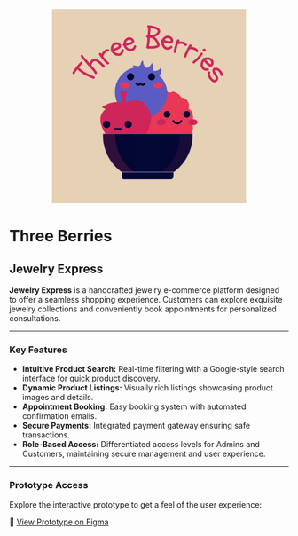 <div align="center">
  <img src="/assets/Team-Logo.png" width="350" height="350" alt="Three Berries Logo" />
</div>

# Three Berries

## Jewelry Express

**Jewelry Express** is a handcrafted jewelry e-commerce platform designed to offer a seamless shopping experience. Customers can explore exquisite jewelry collections and conveniently book appointments for personalized consultations.

---

### Key Features

* **Intuitive Product Search:** Real-time filtering with a Google-style search interface for quick product discovery.
* **Dynamic Product Listings:** Visually rich listings showcasing product images and details.
* **Appointment Booking:** Easy booking system with automated confirmation emails.
* **Secure Payments:** Integrated payment gateway ensuring safe transactions.
* **Role-Based Access:** Differentiated access levels for Admins and Customers, maintaining secure management and user experience.

---

### Prototype Access

Explore the interactive prototype to get a feel of the user experience:

🔗 [View Prototype on Figma](https://www.figma.com/proto/XC5LRpFOcG3FL5UFyfzI0Z/Jewelry-Express?node-id=3-2&starting-point-node-id=3%3A2)

